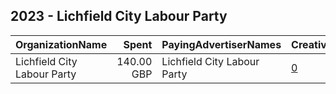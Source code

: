 ## 2023 - Lichfield City Labour Party 
|OrganizationName|Spent|PayingAdvertiserNames|CreativeUrls|Impressions|Genders|AgeBrackets|CountryCodes|BillingAddresses|CandidateBallotInformation|
|:---|---:|:---|:---|---:|:---|:---|:---|:---|:---|
|Lichfield City Labour Party|140.00 GBP|Lichfield City Labour Party|[0](https://www.snap.com/political-ads/asset/0d337ae1e9ab192ff2543b2fd44dc6a4e2a87ec556d9c68586024fcba1a60504?mediaType=mp4)|20,665||18-35|united kingdom|GB||
